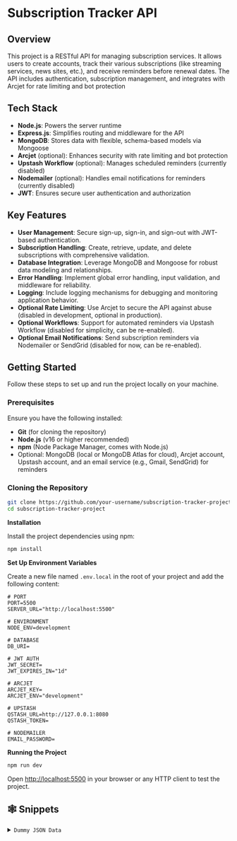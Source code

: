 # Subscription Tracker API

## Overview
This project is a RESTful API for managing subscription services. It allows users to create accounts, track their various subscriptions (like streaming services, news sites, etc.), and receive reminders before renewal dates. The API includes authentication, subscription management, and integrates with Arcjet for rate limiting and bot protection

## Tech Stack
- **Node.js**: Powers the server runtime
- **Express.js**: Simplifies routing and middleware for the API
- **MongoDB**: Stores data with flexible, schema-based models via Mongoose
- **Arcjet** (optional): Enhances security with rate limiting and bot protection
- **Upstash Workflow** (optional): Manages scheduled reminders (currently disabled)
- **Nodemailer** (optional): Handles email notifications for reminders (currently disabled)
- **JWT**: Ensures secure user authentication and authorization

## Key Features
- **User Management**: Secure sign-up, sign-in, and sign-out with JWT-based authentication.
- **Subscription Handling**: Create, retrieve, update, and delete subscriptions with comprehensive validation.
- **Database Integration**: Leverage MongoDB and Mongoose for robust data modeling and relationships.
- **Error Handling**: Implement global error handling, input validation, and middleware for reliability.
- **Logging**: Include logging mechanisms for debugging and monitoring application behavior.
- **Optional Rate Limiting**: Use Arcjet to secure the API against abuse (disabled in development, optional in production).
- **Optional Workflows**: Support for automated reminders via Upstash Workflow (disabled for simplicity, can be re-enabled).
- **Optional Email Notifications**: Send subscription reminders via Nodemailer or SendGrid (disabled for now, can be re-enabled).

## Getting Started
Follow these steps to set up and run the project locally on your machine.

### Prerequisites
Ensure you have the following installed:
- **Git** (for cloning the repository)
- **Node.js** (v16 or higher recommended)
- **npm** (Node Package Manager, comes with Node.js)
- Optional: MongoDB (local or MongoDB Atlas for cloud), Arcjet account, Upstash account, and an email service (e.g., Gmail, SendGrid) for reminders

### Cloning the Repository
```bash
git clone https://github.com/your-username/subscription-tracker-project.git
cd subscription-tracker-project
```




**Installation**

Install the project dependencies using npm:

```bash
npm install
```

**Set Up Environment Variables**

Create a new file named `.env.local` in the root of your project and add the following content:

```env
# PORT
PORT=5500
SERVER_URL="http://localhost:5500"

# ENVIRONMENT
NODE_ENV=development

# DATABASE
DB_URI=

# JWT AUTH
JWT_SECRET=
JWT_EXPIRES_IN="1d"

# ARCJET
ARCJET_KEY=
ARCJET_ENV="development"

# UPSTASH
QSTASH_URL=http://127.0.0.1:8080
QSTASH_TOKEN=

# NODEMAILER
EMAIL_PASSWORD=
```

**Running the Project**

```bash
npm run dev
```

Open [http://localhost:5500](http://localhost:5500) in your browser or any HTTP client to test the project.

## <a name="snippets">🕸️ Snippets</a>

<details>
<summary><code>Dummy JSON Data</code></summary>

```json
{
  "name": "GYM Subscription",
  "price": 139.00,
  "currency": "USD",
  "frequency": "monthly",
  "category": "Entertainment",
  "startDate": "2025-01-20T00:00:00.000Z",
  "paymentMethod": "Credit Card"
}
```

</details>
